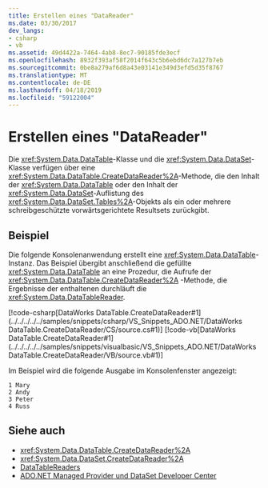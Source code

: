 ```yaml
---
title: Erstellen eines "DataReader"
ms.date: 03/30/2017
dev_langs:
- csharp
- vb
ms.assetid: 49d4422a-7464-4ab8-8ec7-90185fde3ecf
ms.openlocfilehash: 8932f393af58f2014f643c5b6ebd6dc7a127b7eb
ms.sourcegitcommit: 0be8a279af6d8a43e03141e349d3efd5d35f8767
ms.translationtype: MT
ms.contentlocale: de-DE
ms.lasthandoff: 04/18/2019
ms.locfileid: "59122004"
---
```

# <a name="creating-a-datareader"></a>Erstellen eines "DataReader"
Die <xref:System.Data.DataTable>-Klasse und die <xref:System.Data.DataSet>-Klasse verfügen über eine <xref:System.Data.DataTable.CreateDataReader%2A>-Methode, die den Inhalt der <xref:System.Data.DataTable> oder den Inhalt der <xref:System.Data.DataSet>-Auflistung des <xref:System.Data.DataSet.Tables%2A>-Objekts als ein oder mehrere schreibgeschützte vorwärtsgerichtete Resultsets zurückgibt.  
  
## <a name="example"></a>Beispiel  
 Die folgende Konsolenanwendung erstellt eine <xref:System.Data.DataTable>-Instanz. Das Beispiel übergibt anschließend die gefüllte <xref:System.Data.DataTable> an eine Prozedur, die Aufrufe der <xref:System.Data.DataTable.CreateDataReader%2A> -Methode, die Ergebnisse der enthaltenen durchläuft die <xref:System.Data.DataTableReader>.  
  
 [!code-csharp[DataWorks DataTable.CreateDataReader#1](../../../../../samples/snippets/csharp/VS_Snippets_ADO.NET/DataWorks DataTable.CreateDataReader/CS/source.cs#1)]
 [!code-vb[DataWorks DataTable.CreateDataReader#1](../../../../../samples/snippets/visualbasic/VS_Snippets_ADO.NET/DataWorks DataTable.CreateDataReader/VB/source.vb#1)]  
  
 Im Beispiel wird die folgende Ausgabe im Konsolenfenster angezeigt:  
  
```  
1 Mary  
2 Andy  
3 Peter  
4 Russ  
```  
  
## <a name="see-also"></a>Siehe auch

- <xref:System.Data.DataTable.CreateDataReader%2A>
- <xref:System.Data.DataSet.CreateDataReader%2A>
- [DataTableReaders](../../../../../docs/framework/data/adonet/dataset-datatable-dataview/datatablereaders.md)
- [ADO.NET Managed Provider und DataSet Developer Center](https://go.microsoft.com/fwlink/?LinkId=217917)
